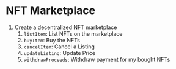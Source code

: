 # NFT Marketplace

1. Create a decentralized NFT marketplace
    1. `listItem`: List NFTs on the marketplace
    2. `buyItem`: Buy the NFTs
    3. `cancelItem`: Cancel a Listing
    4. `updateListing`: Update Price
    5. `withdrawProceeds`: Withdraw payment for my bought NFTs